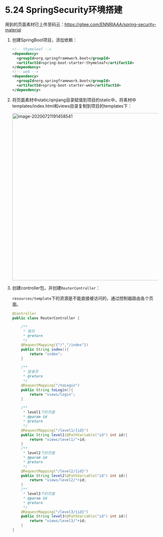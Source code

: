 # 5.24 SpringSecurity环境搭建

用到的页面素材已上传至码云：https://gitee.com/ENNRIAAA/spring-security-material



1. 创建SpringBoot项目，添加依赖：

   ```xml
   <!-- thymeleaf -->
   <dependency>
     <groupId>org.springframework.boot</groupId>
     <artifactId>spring-boot-starter-thymeleaf</artifactId>
   </dependency>
   <!-- web -->
   <dependency>
     <groupId>org.springframework.boot</groupId>
     <artifactId>spring-boot-starter-web</artifactId>
   </dependency>
   ```

2. 将页面素材中static/qinjiang目录赋值到项目的static中，将素材中templates/index.html和views目录复制到项目的templates下：

   <img src="https://images.shiguangping.com/imgs/20200721191458.png" alt="image-20200721191458541" width="550px" />

3. 创建controller包，并创建`RouterController`：

   `resources/template`下的资源是不能直接被访问的，通过控制器路由各个页面。

   ```java
   @Controller
   public class RouterController {
   
       /**
        * 首页
        * @return
        */
       @RequestMapping({"/","/index"})
       public String index(){
           return "index";
       }
   
       /**
        * 登录页
        * @return
        */
       @RequestMapping("/toLogin")
       public String toLogin(){
           return "views/login";
       }
   
       /**
        * level1下的页面
        * @param id
        * @return
        */
       @RequestMapping("/level1/{id}")
       public String level1(@PathVariable("id") int id){
           return "views/level1/"+id;
       }
       /**
        * level2下的页面
        * @param id
        * @return
        */
       @RequestMapping("/level2/{id}")
       public String level2(@PathVariable("id") int id){
           return "views/level2/"+id;
       }
       /**
        * level3下的页面
        * @param id
        * @return
        */
       @RequestMapping("/level3/{id}")
       public String level3(@PathVariable("id") int id){
           return "views/level3/"+id;
       }
   }
   ```

   

